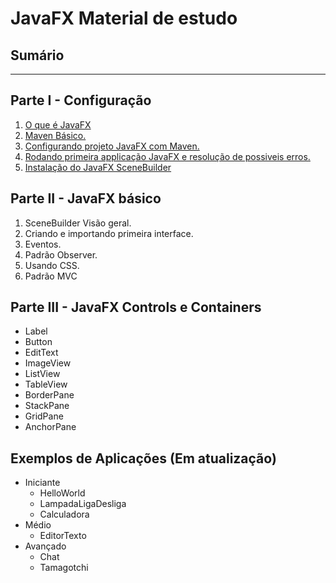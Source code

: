 # JavaFX Material de estudo


## Sumário
---

## Parte I - Configuração 

1. [O que é JavaFX](Parte%20I/1)
2. [Maven Básico.](Parte%20I/2)
3. [Configurando projeto JavaFX com Maven.](Parte%20I/3)
4. [Rodando primeira applicação JavaFX e resolução de possiveis erros.](Parte%20I/4)
5. [Instalação do JavaFX SceneBuilder](Parte%20I/5)

## Parte II - JavaFX básico

1. SceneBuilder Visão geral.
2. Criando e importando primeira interface.
3. Eventos.
4. Padrão Observer.
5. Usando CSS.
6. Padrão MVC

## Parte III - JavaFX Controls e Containers

- Label
- Button
- EditText
- ImageView
- ListView
- TableView    
- BorderPane
- StackPane
- GridPane
- AnchorPane

## Exemplos de Aplicações (Em atualização)

- Iniciante
    - HelloWorld
    - LampadaLigaDesliga
    - Calculadora
- Médio
    - EditorTexto
- Avançado
    - Chat
    - Tamagotchi